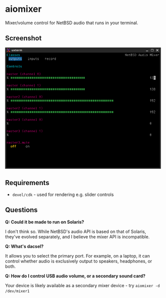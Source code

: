 aiomixer
========

Mixer/volume control for NetBSD audio that runs in your terminal.

Screenshot
----------

![aiomixer running in xterm](aiomixer.png)

Requirements
------------

* `devel/cdk` - used for rendering e.g. slider controls

Questions
---------

**Q: Could it be made to run on Solaris?**

I don't think so. While NetBSD's audio API is based on that of Solaris, they've
evolved separately, and I believe the mixer API is incompatible.

**Q: What's dacsel?**

It allows you to select the primary port. For example, on a laptop, it can
control whether audio is exclusively output to speakers, headphones, or both.

**Q: How do I control USB audio volume, or a secondary sound card?**

Your device is likely available as a secondary mixer device - try
`aiomixer -d /dev/mixer1`
